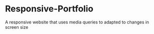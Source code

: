 # Responsive-Portfolio
A responsive website that uses media queries to adapted to changes in screen size
